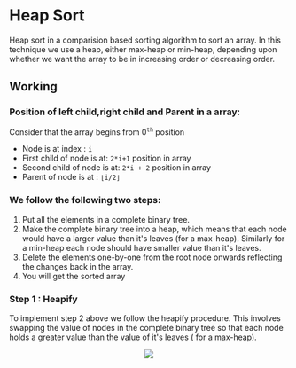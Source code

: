 # Heap Sort

Heap sort in a comparision based sorting algorithm to sort an array.  In this technique we use a heap, either max-heap or min-heap, depending upon whether we want the array to be in increasing order or decreasing order. 

## Working
### Position of left child,right child and Parent in a array:
Consider that the array begins from 0<sup>`th`</sup> position
- Node is at index : `i`
- First child of node is at: `2*i+1` position in array
- Second child of node is at: `2*i + 2` position in array
- Parent of node is at : `⌊i/2⌋`
### We follow the following two steps:
1. Put all the elements in a complete binary tree.
2. Make the complete binary tree into a heap, which means that each node would have a larger value than it's leaves (for a max-heap). Similarly for a min-heap each node should have smaller value than it's leaves.
3. Delete the elements one-by-one from the root node onwards reflecting the changes back in the array.
4.  You will get the sorted array

### Step 1 : Heapify

To implement step 2 above we follow the heapify procedure. This involves swapping the value of nodes in the complete binary tree so that each node holds a greater value than the value of it's leaves ( for a max-heap).



<p align="center"><img src="https://user-images.githubusercontent.com/77008381/135722851-80c8326d-8561-485a-8e17-0d60d7c80580.png"></p>
